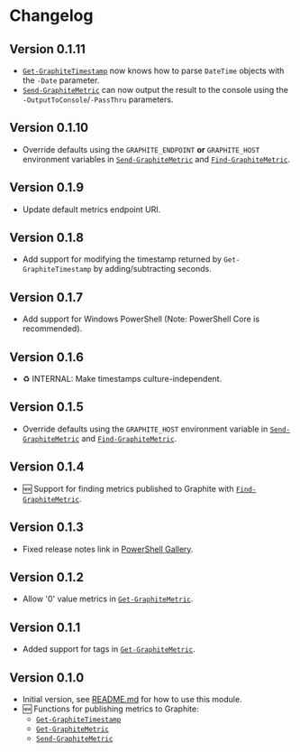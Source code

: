 # Changelog

## Version 0.1.11

- [`Get-GraphiteTimestamp`](docs/functions/Get-GraphiteTimestamp.md) now knows how to parse `DateTime` objects with the `-Date` parameter.
- [`Send-GraphiteMetric`](docs/functions/Send-GraphiteMetric.md) can now output the result to the console using the `-OutputToConsole`/`-PassThru` parameters.

## Version 0.1.10

- Override defaults using the `GRAPHITE_ENDPOINT` **or** `GRAPHITE_HOST` environment variables in [`Send-GraphiteMetric`](docs/functions/Send-GraphiteMetric.md) and [`Find-GraphiteMetric`](docs/functions/Find-GraphiteMetric.md).

## Version 0.1.9

- Update default metrics endpoint URI.

## Version 0.1.8

- Add support for modifying the timestamp returned by `Get-GraphiteTimestamp` by adding/subtracting seconds.

## Version 0.1.7

- Add support for Windows PowerShell (Note: PowerShell Core is recommended).

## Version 0.1.6

- :recycle: INTERNAL: Make timestamps culture-independent.

## Version 0.1.5

- Override defaults using the `GRAPHITE_HOST` environment variable in [`Send-GraphiteMetric`](docs/functions/Send-GraphiteMetric.md) and [`Find-GraphiteMetric`](docs/functions/Find-GraphiteMetric.md).

## Version 0.1.4

- :new: Support for finding metrics published to Graphite with [`Find-GraphiteMetric`](docs/functions/Find-GraphiteMetric.md).

## Version 0.1.3

- Fixed release notes link in [PowerShell Gallery](https://www.powershellgallery.com/packages/PSGraphite).

## Version 0.1.2

- Allow '0' value metrics in [`Get-GraphiteMetric`](docs/functions/Get-GraphiteMetric.md).

## Version 0.1.1

- Added support for tags in [`Get-GraphiteMetric`](docs/functions/Get-GraphiteMetric.md).

## Version 0.1.0

- Initial version, see [README.md](README.md#usage) for how to use this module.
- :new: Functions for publishing metrics to Graphite:
  - [`Get-GraphiteTimestamp`](docs/functions/Get-GraphiteTimestamp.md)
  - [`Get-GraphiteMetric`](docs/functions/Get-GraphiteMetric.md)
  - [`Send-GraphiteMetric`](docs/functions/Send-GraphiteMetric.md)
